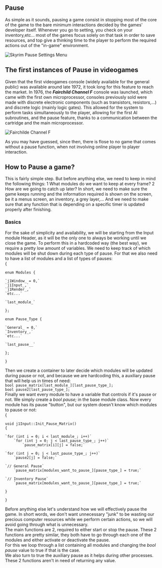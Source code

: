 
## Pause
As simple as it sounds, pausing a game consist in stopping most of the core of the game to the bare minimum interactions decided by the games' developer itself. Whenever you go to setting, you check on your inventory,etc... most of the games focus solely on that task in order to save resources, and top give a thinking time to the player to perform the required actions out of the "in-game" environment.

![Skyrim Pause Settings Menu](http://i.imgur.com/qOyXw.jpg)

## The first instances of Pause in videogames  
Given that the first videogames console (widely available for the general public) was available around late 1972, it took long for this feature to reach the market. In 1976, the **_Fairchild Channel F_** console was launched, which came with the first own microprocessor, consoles previously sold were made with discrete electronic components (such as transistors, resistors,...) and discrete logic (mainly logic gates).  This allowed for the system to perform tasks simultaneously to the player, allowing for the first AI subroutines, and the pause feature, thanks to a communication between the cartridge and the main microprocessor.

![Fairchilde Channel F](https://cdn.arstechnica.net/wp-content/uploads/2016/02/Fairchild-Channel-F-640x421.jpg)

As you may have guessed, since then, there is flose to no game that comes without a pause function, when not involving online player to player interaction.

## How to Pause a game?  
This is fairly simple step. But before anything else, we need to keep in mind the following things:
1 What modules do we want to keep at every frame?
2 How are we going to catch up later?
In short, we need to make sure the game keeps running and the information required is shown on the screen, be it a menus screen, an inventory, a grey layer,...
And we need to make sure that any function that is depending on a specific timer is updated properly after finishing.

### Basics
For the sake of simplicity and availability, we will be starting from the Input module Header, as it will be the only one to always be working until we close the game. 
To perform this in a hardcoded way (the best way), we require a pretty low amount of variables. We need to keep track of which modules will be shut down during each type of pause. For that we also need to have a list of modules and a list of types of pauses:  
	{  

 `enum Modules {`  
 
	`j1Window_ = 0,`  
	`j1Input_,`  
	`j1Render_,`  
	`etc...`  
	
	`last_module_`  
	
`};`  
  
`enum Pause_Type {`  

	`General_ = 0,`  
	`Inventory_,`  
	`etc...`  
  	
	`last_pause__`  

`};`    
  
	}

Then we create a container to later decide which modules will be updated during pause or not, and because we are hardcoding this, a auxiliary pause that will help us in times of need:  
`bool pause_matrix[last_module_][last_pause_type_];`  
`bool pause2[last_pause_type_];`  
Finally we want every module to have a variable that controls if it's pause or not. We simply create a _*bool pause;*_ in the base module class. Now every module has its pause "button", but our system doesn't know which modules to pause or not:  
	{

`void j1Input::Init_Pause_Matrix()`  
`{`  
  
	`for (int i = 0; i < last_module_; i++)`  
		`for (int j = 0; j < last_pause_type_; j++)`  
			`pause_matrix[i][j] = false;`  

	`for (int j = 0; j < last_pause_type_; j++)`  
		`pause2[j] = false;`  

	`// General Pause`  
		`pause_matrix[modules_want_to_pause_][pause_type_] = true;`  

	`// Inventory Pause`  
		`pause_matrix[modules_want_to_pause_][pause_type_] = true;`  
`}`  
  
	}  
Before anything else let's understand how we will effectively pause the game. In short words, we don't want unnecessary "junk" to be wasting our precious computer resources while we perform certain actions, so we will avoid going through what is unnecessary.  
The main functions are 2, required to either start or stop the pause. These 2 functions are pretty similar, they both have to go through each one of the modules and either activate or deactivate the pause.  
For this we loop through a list containing all modules and changing the _*bool pause*_ value to true if that is the case.  
We also turn to true the auxiliary pause as it helps during other processes.  
These 2 functions aren't in need of returning any value.  

